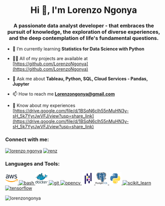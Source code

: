 <h1 align="center">Hi 👋, I'm Lorenzo Ngonya</h1>
<h3 align="center">A passionate data analyst developer - that embraces the pursuit of knowledge, the exploration of diverse experiences, and the deep contemplation of life's fundamental questions.</h3>

- 🌱 I’m currently learning **Statistics for Data Science with Python**

- 👨‍💻 All of my projects are available at [https://github.com/LorenzoNgonya](https://github.com/LorenzoNgonya)

- 💬 Ask me about **Tableau, Python, SQL, Cloud Services - Pandas, Jupyter**

- 📫 How to reach me **Lorenzongonya@gmail.com**

- 📄 Know about my experiences [https://drive.google.com/file/d/1BSqN6clh55nMuHN3y-sH_5k7YyrJwVFJ/view?usp=share_link](https://drive.google.com/file/d/1BSqN6clh55nMuHN3y-sH_5k7YyrJwVFJ/view?usp=share_link)

<h3 align="left">Connect with me:</h3>
<p align="left">
<a href="https://linkedin.com/in/lorenzo ngonya" target="blank"><img align="center" src="https://raw.githubusercontent.com/rahuldkjain/github-profile-readme-generator/master/src/images/icons/Social/linked-in-alt.svg" alt="lorenzo ngonya" height="30" width="40" /></a>
<a href="https://stackoverflow.com/users/renz" target="blank"><img align="center" src="https://raw.githubusercontent.com/rahuldkjain/github-profile-readme-generator/master/src/images/icons/Social/stack-overflow.svg" alt="renz" height="30" width="40" /></a>
</p>

<h3 align="left">Languages and Tools:</h3>
<p align="left"> <a href="https://aws.amazon.com" target="_blank" rel="noreferrer"> <img src="https://raw.githubusercontent.com/devicons/devicon/master/icons/amazonwebservices/amazonwebservices-original-wordmark.svg" alt="aws" width="40" height="40"/> </a> <a href="https://www.gnu.org/software/bash/" target="_blank" rel="noreferrer"> <img src="https://www.vectorlogo.zone/logos/gnu_bash/gnu_bash-icon.svg" alt="bash" width="40" height="40"/> </a> <a href="https://www.docker.com/" target="_blank" rel="noreferrer"> <img src="https://raw.githubusercontent.com/devicons/devicon/master/icons/docker/docker-original-wordmark.svg" alt="docker" width="40" height="40"/> </a> <a href="https://git-scm.com/" target="_blank" rel="noreferrer"> <img src="https://www.vectorlogo.zone/logos/git-scm/git-scm-icon.svg" alt="git" width="40" height="40"/> </a> <a href="https://opencv.org/" target="_blank" rel="noreferrer"> <img src="https://www.vectorlogo.zone/logos/opencv/opencv-icon.svg" alt="opencv" width="40" height="40"/> </a> <a href="https://pandas.pydata.org/" target="_blank" rel="noreferrer"> <img src="https://raw.githubusercontent.com/devicons/devicon/2ae2a900d2f041da66e950e4d48052658d850630/icons/pandas/pandas-original.svg" alt="pandas" width="40" height="40"/> </a> <a href="https://www.postgresql.org" target="_blank" rel="noreferrer"> <img src="https://raw.githubusercontent.com/devicons/devicon/master/icons/postgresql/postgresql-original-wordmark.svg" alt="postgresql" width="40" height="40"/> </a> <a href="https://www.python.org" target="_blank" rel="noreferrer"> <img src="https://raw.githubusercontent.com/devicons/devicon/master/icons/python/python-original.svg" alt="python" width="40" height="40"/> </a> <a href="https://scikit-learn.org/" target="_blank" rel="noreferrer"> <img src="https://upload.wikimedia.org/wikipedia/commons/0/05/Scikit_learn_logo_small.svg" alt="scikit_learn" width="40" height="40"/> </a> <a href="https://www.tensorflow.org" target="_blank" rel="noreferrer"> <img src="https://www.vectorlogo.zone/logos/tensorflow/tensorflow-icon.svg" alt="tensorflow" width="40" height="40"/> </a> </p>

<p><img align="center" src="https://github-readme-stats.vercel.app/api/top-langs?username=lorenzongonya&show_icons=true&locale=en&layout=compact" alt="lorenzongonya" /></p>

